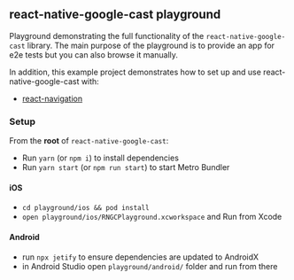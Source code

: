 ## react-native-google-cast playground

Playground demonstrating the full functionality of the `react-native-google-cast` library. The main purpose of the playground is to provide an app for e2e tests but you can also browse it manually.

In addition, this example project demonstrates how to set up and use react-native-google-cast with:

- [react-navigation](https://reactnavigation.org)

### Setup

From the **root** of `react-native-google-cast`:

- Run `yarn` (or `npm i`) to install dependencies
- Run `yarn start` (or `npm run start`) to start Metro Bundler

#### iOS

- `cd playground/ios && pod install`
- `open playground/ios/RNGCPlayground.xcworkspace` and Run from Xcode

#### Android

- run `npx jetify` to ensure dependencies are updated to AndroidX
- in Android Studio open `playground/android/` folder and run from there
